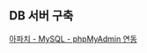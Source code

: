 ## DB 서버 구축
[아파치 - MySQL - phpMyAdmin 연동](https://github.com/Shin-jongwhan/apache_mysql_phpmyadmin)
